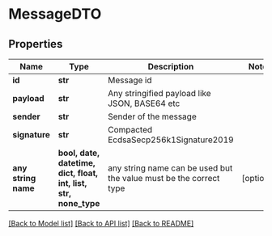 # MessageDTO


## Properties
Name | Type | Description | Notes
------------ | ------------- | ------------- | -------------
**id** | **str** | Message id | 
**payload** | **str** | Any stringified payload like JSON, BASE64 etc | 
**sender** | **str** | Sender of the message | 
**signature** | **str** | Compacted EcdsaSecp256k1Signature2019 | 
**any string name** | **bool, date, datetime, dict, float, int, list, str, none_type** | any string name can be used but the value must be the correct type | [optional]

[[Back to Model list]](../README.md#documentation-for-models) [[Back to API list]](../README.md#documentation-for-api-endpoints) [[Back to README]](../README.md)


